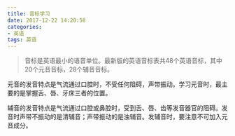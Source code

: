 ```yaml
---
title: 音标学习
date: 2017-12-22 14:20:58
categories:
- 英语
tags: 英语
---
```


> 音标是英语最小的语音单位。最新版的英语音标表共48个英语音标，其中20个元音音标，28个辅音音标。

元音的发音特点是气流通过口腔时，不受任何阻碍，声带振动。学习元音时，最主要的是掌握舌、唇、牙床三者的位置。

辅音的发音特点是气流通过口腔或鼻腔时，受到舌、唇、齿等发音器官的阻碍。发音时声带不振动的是清辅音；声带振动的是浊辅音。发辅音时，要注意不可加入元音成分。




